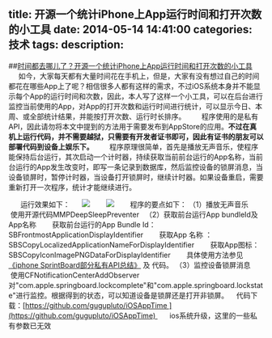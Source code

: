title: 开源一个统计iPhone上App运行时间和打开次数的小工具
date: 2014-05-14 14:41:00
categories: 技术
tags: 
description:
---
##[时间都去哪儿了？开源一个统计iPhone上App运行时间和打开次数的小工具](http://www.cnblogs.com/gugupluto/p/3561863.html)
         如今，大家每天都有大量时间花在手机上，但是，大家有没有想过自己的时间都花在哪些App上了呢？相信很多人都有这样的需求，不过iOS系统本身并不能显示每个App的运行时间和次数，因此，本人写了这样一个小工具，可以在后台进行监控当前使用的App，对App的打开次数和运行时间进行统计，可以显示今日、本周、或全部统计结果，并能按打开次数、运行时长排序。
       程序使用的是私有API，因此请勿将本文中提到的方法用于需要发布到AppStore的应用。**不过在真机上运行代码，并不需要越狱，只需要有开发者证书即可，因此有证书的朋友可以部署代码到设备上娱乐下。**
       程序原理很简单，首先是播放无声音乐，使程序能保持后台运行，其次启动一个计时器，持续获取当前前台运行的App名称，当前台运行的App发生改变时，即写一条记录到数据库，然后监控设备的锁屏消息，当设备锁屏时，暂停计时器，当设备打开锁屏时，继续计时器。如果设备重启，需要重新打开一次程序，统计才能继续进行。
<!--more-->

      运行效果如下：
     ![](http://images.cnitblog.com/blog/542760/201402/231342198252412.png)        ![](http://images.cnitblog.com/blog/542760/201402/231342330751193.png) 
      程序的要点如下：
（1）播放无声音乐
       使用开源代码MMPDeepSleepPreventer
 
（2）获取前台运行App bundleId及App名称
       获取前台运行的App Bundle Id：SBFrontmostApplicationDisplayIdentifier
       获取App 名称 ：SBSCopyLocalizedApplicationNameForDisplayIdentifier
       获取App图标：SBSCopyIconImagePNGDataForDisplayIdentifier
       具体使用方法参见[《iphone SprintBoard部分私有API总结》](http://www.gugupluto.com/?p=56) 及 代码。
（3）监控设备锁屏消息
       使用CFNotificationCenterAddObserver对"com.apple.springboard.lockcomplete"和"com.apple.springboard.lockstate"进行监控。根据得到的状态，可以知道设备是锁屏还是打开非锁屏。
   代码下载：[https://github.com/gugupluto/iOSAppTime ](https://github.com/gugupluto/iOSAppTime)      
ios系统升级，这里的一些私有参数已无效